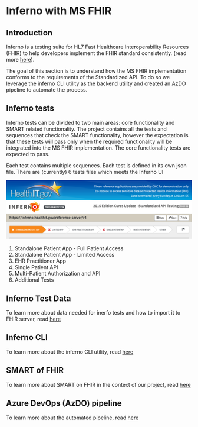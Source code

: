 # Inferno with MS FHIR

## Introduction

Inferno is a testing suite for HL7 Fast Healthcare Interoperability Resources (FHIR) to help developers implement the FHIR standard consistently. (read more [here](https://inferno.healthit.gov/)).

The goal of this section is to understand how the MS FHIR implementation conforms to the requirements of the Standardized API. To do so we leverage the inferno CLI utility as the backend utility and created an AzDO pipeline to automate the process.

## Inferno tests

Inferno tests can be divided to two main areas: core functionality and SMART related functionality.
The project contains all the tests and sequences that check the SMART functionality, however the expectation is that these tests will pass only when the required functionality will be integrated into the MS FHIR implementation.
The core functionality tests are expected to pass.

Each test contains multiple sequences. Each test is defined in its own json file.
There are (currently) 6 tests files which meets the Inferno UI

![6 tests defined in the UI](docs/images/ui-inferno-tests.png)

1. Standalone Patient App - Full Patient Access
1. Standalone Patient App - Limited Access
1. EHR Practitioner App
1. Single Patient API
1. Multi-Patient Authorization and API
1. Additional Tests

## Inferno Test Data

To learn more about data needed for inerfo tests and how to import it to FHIR server, read [here](docs/import-test-data.md)

## Inferno CLI

To learn more about the inferno CLI utility, read [here](docs/inferno-cli.md)

## SMART of FHIR

To learn more about SMART on FHIR in the context of our project, read [here](docs/smart.md)

## Azure DevOps (AzDO) pipeline

To learn more about the automated pipeline, read [here](docs/pipeline.md)